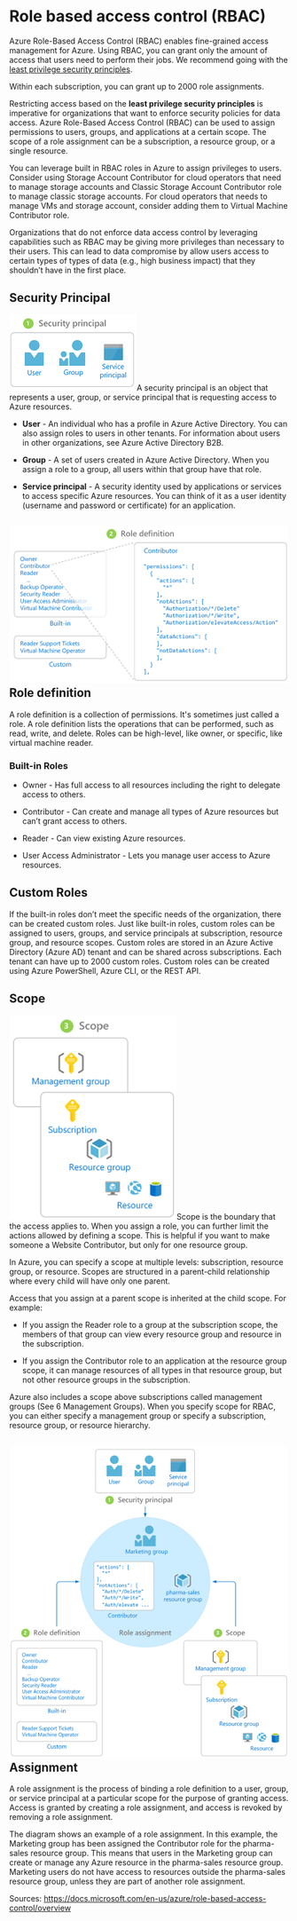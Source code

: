 # Role based access control (RBAC)

Azure Role-Based Access Control (RBAC) enables fine-grained access management for Azure. Using RBAC, you can grant only the amount of access that users need to perform their jobs. We recommend going with the [least privilege security principles](https://en.wikipedia.org/wiki/Principle_of_least_privilege).

Within each subscription, you can grant up to 2000 role assignments.

Restricting access based on the **least privilege security principles** is imperative for organizations that want to enforce security policies for data access. Azure Role-Based Access Control (RBAC) can be used to assign permissions to users, groups, and applications at a certain scope. The scope of a role assignment can be a subscription, a resource group, or a single resource.

You can leverage built in RBAC roles in Azure to assign privileges to users. Consider using Storage Account Contributor for cloud operators that need to manage storage accounts and Classic Storage Account Contributor role to manage classic storage accounts. For cloud operators that needs to manage VMs and storage account, consider adding them to Virtual Machine Contributor role.

Organizations that do not enforce data access control by leveraging capabilities such as RBAC may be giving more privileges than necessary to their users. This can lead to data compromise by allow users access to certain types of types of data (e.g., high business impact) that they shouldn’t have in the first place.

## Security Principal

![](.//media/image28.png)A security principal is an object that represents a user, group, or service principal that is requesting access to Azure resources.

  - **User** - An individual who has a profile in Azure Active Directory. You can also assign roles to users in other tenants. For information about users in other organizations, see Azure Active Directory B2B.

  - **Group** - A set of users created in Azure Active Directory. When you assign a role to a group, all users within that group have that role.

  - **Service principal** - A security identity used by applications or services to access specific Azure resources. You can think of it as a user identity (username and password or certificate) for an application.

## ![](.//media/image29.png)Role definition

A role definition is a collection of permissions. It's sometimes just called a role. A role definition lists the operations that can be performed, such as read, write, and delete. Roles can be high-level, like owner, or specific, like virtual machine reader.

### Built-in Roles

  - Owner - Has full access to all resources including the right to delegate access to others.

  - Contributor - Can create and manage all types of Azure resources but can’t grant access to others.

  - Reader - Can view existing Azure resources.

  - User Access Administrator - Lets you manage user access to Azure resources.

## Custom Roles

If the built-in roles don’t meet the specific needs of the organization, there can be created custom roles. Just like built-in roles, custom roles can be assigned to users, groups, and service principals at subscription, resource group, and resource scopes. Custom roles are stored in an Azure Active Directory (Azure AD) tenant and can be shared across subscriptions. Each tenant can have up to 2000 custom roles. Custom roles can be created using Azure PowerShell, Azure CLI, or the REST API.

## Scope

![](.//media/image30.png)Scope is the boundary that the access applies to. When you assign a role, you can further limit the actions allowed by defining a scope. This is helpful if you want to make someone a Website Contributor, but only for one resource group.

In Azure, you can specify a scope at multiple levels: subscription, resource group, or resource. Scopes are structured in a parent-child relationship where every child will have only one parent.

Access that you assign at a parent scope is inherited at the child scope. For example:

  - If you assign the Reader role to a group at the subscription scope, the members of that group can view every resource group and resource in the subscription.

  - If you assign the Contributor role to an application at the resource group scope, it can manage resources of all types in that resource group, but not other resource groups in the subscription.

Azure also includes a scope above subscriptions called management groups (See 6 Management Groups). When you specify scope for RBAC, you can either specify a management group or specify a subscription, resource group, or resource hierarchy.

## ![](.//media/image31.png)Assignment

A role assignment is the process of binding a role definition to a user, group, or service principal at a particular scope for the purpose of granting access. Access is granted by creating a role assignment, and access is revoked by removing a role assignment.

The diagram shows an example of a role assignment. In this example, the Marketing group has been assigned the Contributor role for the pharma-sales resource group. This means that users in the Marketing group can create or manage any Azure resource in the pharma-sales resource group. Marketing users do not have access to resources outside the pharma-sales resource group, unless they are part of another role assignment.

Sources: <https://docs.microsoft.com/en-us/azure/role-based-access-control/overview>